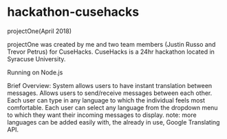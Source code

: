 # hackathon-cusehacks
projectOne(April 2018)

projectOne was created by me and two team members (Justin Russo and Trevor Petrus) for CuseHacks. CuseHacks is a 24hr hackathon located in Syracuse University.

Running on Node.js

Brief Overview:
  System allows users to have instant translation between messages.
	Allows users to send/receive messages between each other.
  Each user can type in any language to which the individual feels most comfortable.
	Each user can select any language from the dropdown menu to which they want their incoming messages to display.
    note: more languages can be added easily with, the already in use, Google Translating API.
